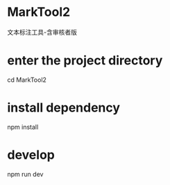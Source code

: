 # MarkTool2
文本标注工具-含审核者版 

# enter the project directory
cd MarkTool2

# install dependency
npm install

# develop
npm run dev
